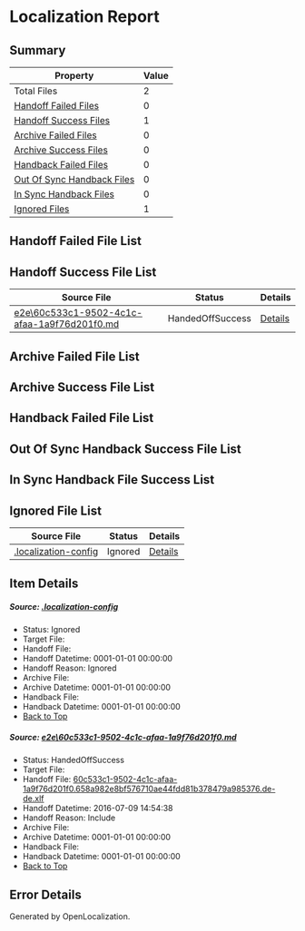 # <a name='report-top'></a> Localization Report

## Summary
 Property | Value 
 -------- | ----- 
 Total Files | 2
[ Handoff Failed Files ](#handoff-failed-list)| 0
[ Handoff Success Files ](#handoff-success-list)| 1
[ Archive Failed Files ](#archive-failed-list)| 0
[ Archive Success Files ](#archive-success-list)| 0
[ Handback Failed Files ](#handback-failed-list)| 0
[ Out Of Sync Handback Files ](#outofsync-handback-success-list)| 0
[ In Sync Handback Files ](#insync-handback-success-list)| 0
[ Ignored Files ](#ignored-list)| 1

## <a name='handoff-failed-list'></a> Handoff Failed File List

## <a name='handoff-success-list'></a> Handoff Success File List
 Source File | Status | Details 
 ----------- | ------ | ------- 
 [e2e\60c533c1-9502-4c1c-afaa-1a9f76d201f0.md](https://github.com/OpenLocalizationTestOrg/oltest/blob/babdcc6c4771d38fb3566f51c9f73c404a6dea94/e2e/60c533c1-9502-4c1c-afaa-1a9f76d201f0.md) | HandedOffSuccess | [Details](#6b57837350bb63aa5fc8d997840fd81b2c8831e81)

## <a name='archive-failed-list'></a> Archive Failed File List

## <a name='archive-success-list'></a> Archive Success File List

## <a name='handback-failed-list'></a> Handback Failed File List

## <a name='outofsync-handback-success-list'></a> Out Of Sync Handback Success File List

## <a name='insync-handback-success-list'></a> In Sync Handback File Success List

## <a name='ignored-list'></a> Ignored File List
 Source File | Status | Details 
 ----------- | ------ | ------- 
 [.localization-config](https://github.com/OpenLocalizationTestOrg/oltest/blob/babdcc6c4771d38fb3566f51c9f73c404a6dea94/.localization-config) | Ignored | [Details](#3d4f252ac210baf56311d7e97dcc2db10974dbd20)

## Item Details
##### <a name='3d4f252ac210baf56311d7e97dcc2db10974dbd20'></a> Source: [.localization-config](https://github.com/OpenLocalizationTestOrg/oltest/blob/babdcc6c4771d38fb3566f51c9f73c404a6dea94/.localization-config)
* Status: Ignored
* Target File: 
* Handoff File: 
* Handoff Datetime: 0001-01-01 00:00:00
* Handoff Reason: Ignored
* Archive File: 
* Archive Datetime: 0001-01-01 00:00:00
* Handback File: 
* Handback Datetime: 0001-01-01 00:00:00
* [Back to Top](#report-top)

##### <a name='6b57837350bb63aa5fc8d997840fd81b2c8831e81'></a> Source: [e2e\60c533c1-9502-4c1c-afaa-1a9f76d201f0.md](https://github.com/OpenLocalizationTestOrg/oltest/blob/babdcc6c4771d38fb3566f51c9f73c404a6dea94/e2e/60c533c1-9502-4c1c-afaa-1a9f76d201f0.md)
* Status: HandedOffSuccess
* Target File: 
* Handoff File: [60c533c1-9502-4c1c-afaa-1a9f76d201f0.658a982e8bf576710ae44fdd81b378479a985376.de-de.xlf](https://github.com/OpenLocalizationTestOrg/olhandoff-e2e/blob/15701dd69d94e6eab329b1ea94780d4083b285f6/ol-handoff/OpenLocalizationTestOrg/oltest-dede-fly/ci/ht/60c533c1-9502-4c1c-afaa-1a9f76d201f0.658a982e8bf576710ae44fdd81b378479a985376.de-de.xlf)
* Handoff Datetime: 2016-07-09 14:54:38
* Handoff Reason: Include
* Archive File: 
* Archive Datetime: 0001-01-01 00:00:00
* Handback File: 
* Handback Datetime: 0001-01-01 00:00:00
* [Back to Top](#report-top)


## Error Details

Generated by OpenLocalization.
